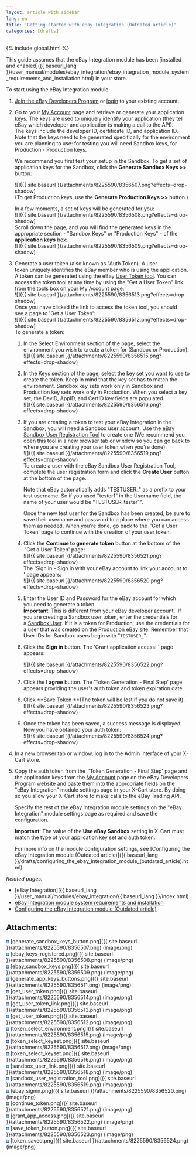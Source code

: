 ```yaml
---
layout: article_with_sidebar
lang: en
title: 'Getting started with eBay Integration (Outdated article)'
categories: [drafts]
---
```


{% include global.html %}

This guide assumes that the eBay Integration module has been [installed and enabled]({{ baseurl_lang }}/user_manual/modules/ebay_integration/ebay_integration_module_system_requirements_and_installation.html) in your store.

To start using the eBay Integration module:

1.  [Join the eBay Developers Program](https://developer.ebay.com/join/default.aspx) or [login](https://developer.ebay.com/DevZone/account/) to your existing account.  

2.  Go to your [My Account](http://developer.ebay.com/DevZone/account/) page and retrieve or generate your application keys. The keys are used to uniquely identify your application (they tell eBay which developer and application is making a call to the API). The keys include the developer ID, certificate ID, and application ID.  
    Note that the keys need to be generated specifically for the environment you are planning to use: for testing you will need Sandbox keys, for Production - Production keys.   

    We recommend you first test your setup in the Sandbox. To get a set of application keys for the Sandbox, click the **Generate Sandbox Keys >>** button:  

    ![]({{ site.baseurl }}/attachments/8225590/8356507.png?effects=drop-shadow)  
    (To get Production keys, use the **Generate Production Keys >>** button.)  

    In a few moments, a set of keys will be generated for you:   
    ![]({{ site.baseurl }}/attachments/8225590/8356508.png?effects=drop-shadow)  
    Scroll down the page, and you will find the generated keys in the appropriate section - "Sandbox Keys" or "Production Keys" - of the **application keys** box:  
    ![]({{ site.baseurl }}/attachments/8225590/8356509.png?effects=drop-shadow)
3.  Generate a user token (also known as "Auth Token). A user token uniquely identifies the eBay member who is using the application. A token can be generated using the eBay [User Token tool](https://developer.ebay.com/DevZone/account/tokens/). You can access the token tool at any time by using the "Get a User Token" link from the tools box on your [My Account](http://developer.ebay.com/DevZone/account/) page:  
    ![]({{ site.baseurl }}/attachments/8225590/8356513.png?effects=drop-shadow)  
    Once you have clicked the link to access the token tool, you should see a page to 'Get a User Token':  
    ![]({{ site.baseurl }}/attachments/8225590/8356512.png?effects=drop-shadow)  
    To generate a token:
    1.  In the Select Environment section of the page, select the environment you wish to create a token for (Sandbox or Production).   
        ![]({{ site.baseurl }}/attachments/8225590/8356515.png?effects=drop-shadow)
    2.  In the Keys section of the page, select the key set you want to use to create the token. Keep in mind that the key set has to match the environment. Sandbox key sets work only in Sandbox and Production key sets work only in Production. When you select a key set, the DevID, AppID, and CertID key fields are populated.  
        ![]({{ site.baseurl }}/attachments/8225590/8356516.png?effects=drop-shadow)
    3.  If you are creating a token to test your eBay Integration in the Sandbox, you will need a Sandbox user account. Use the [eBay Sandbox User Registration Tool](https://developer.ebay.com/DevZone/SandBoxUser/) to create one (We recommend you open this tool in a new browser tab or window so you can go back to where you are creating your user token when you're done).  
        ![]({{ site.baseurl }}/attachments/8225590/8356519.png?effects=drop-shadow)  
        To create a user with the eBay Sandbox User Registration Tool, complete the user registration form and click the **Create User** button at the bottom of the page.  

        Note that eBay automatically adds "TESTUSER_" as a prefix to your test username. So if you used "tester1" in the Username field, the name of your user would be "TESTUSER_tester1".  

        Once the new test user for the Sandbox has been created, be sure to save their username and password to a place where you can access them as needed. When you're done, go back to the  'Get a User Token' page to continue with the creation of your user token.  

    4.  Click the **Continue to generate token** button at the bottom of the  'Get a User Token' page:  
        ![]({{ site.baseurl }}/attachments/8225590/8356521.png?effects=drop-shadow)  
        The 'Sign in - Sign in with your eBay account to link your account to: <appname>' page appears:  
        ![]({{ site.baseurl }}/attachments/8225590/8356520.png?effects=drop-shadow)
    5.  Enter the User ID and Password for the eBay account for which you need to generate a token.   
        **Important**: This is different from your eBay developer account.  If you are creating a Sandbox user token, enter the credentials for a [Sandbox User](https://developer.ebay.com/DevZone/sandboxuser/default.aspx). If it is a token for Production, use the credentials for a user that was created on the [Production eBay site](http://www.ebay.com/). Remember that User IDs for Sandbox users begin with "`TESTUSER_`".

    6.  Click the **Sign in** button. The 'Grant application access: <appname>' page appears:

        ![]({{ site.baseurl }}/attachments/8225590/8356522.png?effects=drop-shadow)

    7.  Click the **I agree** button. The 'Token Generation - Final Step' page appears providing the user's auth token and token expiration date.

    8.  Click **Save Token **(The token will be lost if you do not save it).  
        ![]({{ site.baseurl }}/attachments/8225590/8356523.png?effects=drop-shadow)

    9.  Once the token has been saved, a success message is displayed. Now you have obtained your auth token:   
        ![]({{ site.baseurl }}/attachments/8225590/8356524.png?effects=drop-shadow)  

4.  In a new browser tab or window, log in to the Admin interface of your X-Cart store.   

5.  Copy the auth token from the  'Token Generation - Final Step' page and the application keys from the [My Account](http://developer.ebay.com/DevZone/account/) page on the eBay Developers Program website and paste them into the appropriate fields on the "eBay Integration" module settings page in your X-Cart store. By doing so you allow your X-Cart store to make calls to the eBay Trading API.   

    Specify the rest of the eBay Integration module settings on the "eBay Integration" module settings page as required and save the configuration.   

    **Important**: The value of the **Use eBay Sandbox** setting in X-Cart must match the type of your application key set and auth token.   

    For more info on the module configuration settings, see [Configuring the eBay Integration module (Outdated article)]({{ baseurl_lang }}/drafts/configuring_the_ebay_integration_module_(outdated_article).html).  

_Related pages:_

*   [eBay Integration]({{ baseurl_lang }}/user_manual/modules/ebay_integration/{{ baseurl_lang }}/index.html)
*   [eBay Integration module system requirements and installation](eBay-Integration-module-system-requirements-and-installation_8225598.html)
*   [Configuring the eBay Integration module (Outdated article)](8225587.html)

## Attachments:

![](images/icons/bullet_blue.gif) [generate_sandbox_keys_button.png]({{ site.baseurl }}/attachments/8225590/8356507.png) (image/png)  
![](images/icons/bullet_blue.gif) [ebay_keys_registered.png]({{ site.baseurl }}/attachments/8225590/8356508.png) (image/png)  
![](images/icons/bullet_blue.gif) [ebay_sandbox_keys.png]({{ site.baseurl }}/attachments/8225590/8356509.png) (image/png)  
![](images/icons/bullet_blue.gif) [generate_app_keys_buttons.png]({{ site.baseurl }}/attachments/8225590/8356511.png) (image/png)  
![](images/icons/bullet_blue.gif) [get_user_token.png]({{ site.baseurl }}/attachments/8225590/8356514.png) (image/png)  
![](images/icons/bullet_blue.gif) [get_user_token_link.png]({{ site.baseurl }}/attachments/8225590/8356513.png) (image/png)  
![](images/icons/bullet_blue.gif) [get_user_token.png]({{ site.baseurl }}/attachments/8225590/8356512.png) (image/png)  
![](images/icons/bullet_blue.gif) [token_select_environment.png]({{ site.baseurl }}/attachments/8225590/8356515.png) (image/png)  
![](images/icons/bullet_blue.gif) [token_select_keyset.png]({{ site.baseurl }}/attachments/8225590/8356517.png) (image/png)  
![](images/icons/bullet_blue.gif) [token_select_keyset.png]({{ site.baseurl }}/attachments/8225590/8356516.png) (image/png)  
![](images/icons/bullet_blue.gif) [sandbox_user_link.png]({{ site.baseurl }}/attachments/8225590/8356518.png) (image/png)  
![](images/icons/bullet_blue.gif) [sandbox_user_registration_tool.png]({{ site.baseurl }}/attachments/8225590/8356519.png) (image/png)  
![](images/icons/bullet_blue.gif) [ebay_signin.png]({{ site.baseurl }}/attachments/8225590/8356520.png) (image/png)  
![](images/icons/bullet_blue.gif) [continue_token.png]({{ site.baseurl }}/attachments/8225590/8356521.png) (image/png)  
![](images/icons/bullet_blue.gif) [grant_app_access.png]({{ site.baseurl }}/attachments/8225590/8356522.png) (image/png)  
![](images/icons/bullet_blue.gif) [save_token_button.png]({{ site.baseurl }}/attachments/8225590/8356523.png) (image/png)  
![](images/icons/bullet_blue.gif) [token_saved.png]({{ site.baseurl }}/attachments/8225590/8356524.png) (image/png)